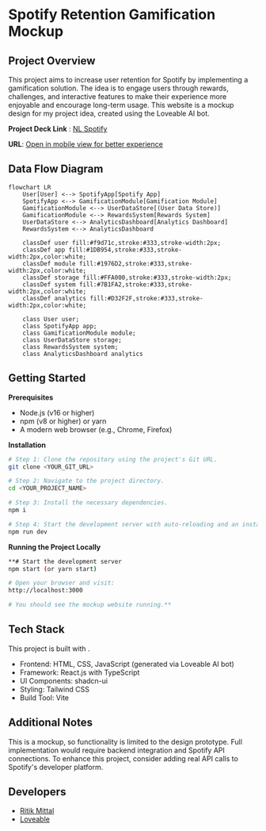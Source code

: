 # Spotify Retention Gamification Mockup

## Project Overview

This project aims to increase user retention for Spotify by implementing a gamification solution. The idea is to engage users through rewards, challenges, and interactive features to make their experience more enjoyable and encourage long-term usage. This website is a mockup design for my project idea, created using the Loveable AI bot.

**Project Deck Link** : [NL Spotify](https://assets.nextleap.app/submissions/NLSpotify-fc3d6a34-3c70-4611-b42b-b60cef6d2e45.pdf)

**URL**: [Open in mobile view for better experience](https://preview--engage-beat-friends.lovable.app/)

## Data Flow Diagram 
```mermaid
flowchart LR
    User[User] <--> SpotifyApp[Spotify App]
    SpotifyApp <--> GamificationModule[Gamification Module]
    GamificationModule <--> UserDataStore[(User Data Store)]
    GamificationModule <--> RewardsSystem[Rewards System]
    UserDataStore <--> AnalyticsDashboard[Analytics Dashboard]
    RewardsSystem <--> AnalyticsDashboard
    
    classDef user fill:#f9d71c,stroke:#333,stroke-width:2px;
    classDef app fill:#1DB954,stroke:#333,stroke-width:2px,color:white;
    classDef module fill:#1976D2,stroke:#333,stroke-width:2px,color:white;
    classDef storage fill:#FFA000,stroke:#333,stroke-width:2px;
    classDef system fill:#7B1FA2,stroke:#333,stroke-width:2px,color:white;
    classDef analytics fill:#D32F2F,stroke:#333,stroke-width:2px,color:white;
    
    class User user;
    class SpotifyApp app;
    class GamificationModule module;
    class UserDataStore storage;
    class RewardsSystem system;
    class AnalyticsDashboard analytics
```

## Getting Started

**Prerequisites**
- Node.js (v16 or higher)
- npm (v8 or higher) or yarn
- A modern web browser (e.g., Chrome, Firefox)

**Installation**

```sh
# Step 1: Clone the repository using the project's Git URL.
git clone <YOUR_GIT_URL>

# Step 2: Navigate to the project directory.
cd <YOUR_PROJECT_NAME>

# Step 3: Install the necessary dependencies.
npm i

# Step 4: Start the development server with auto-reloading and an instant preview.
npm run dev
```

**Running the Project Locally**
```sh
**# Start the development server
npm start (or yarn start)

# Open your browser and visit:
http://localhost:3000

# You should see the mockup website running.**
```

## Tech Stack

This project is built with .

- Frontend: HTML, CSS, JavaScript (generated via Loveable AI bot)
- Framework: React.js with TypeScript
- UI Components: shadcn-ui
- Styling: Tailwind CSS
- Build Tool: Vite

## Additional Notes
This is a mockup, so functionality is limited to the design prototype. Full implementation would require backend integration and Spotify API connections. To enhance this project, consider adding real API calls to Spotify's developer platform.


## Developers
- [Ritik Mittal](https://github.com/Ritik1221)
- [Loveable](https://lovable.dev/)
